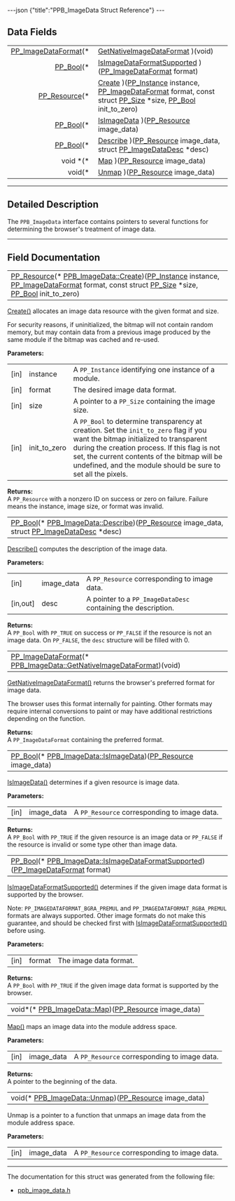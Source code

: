 ---json {"title":"PPB\_ImageData Struct Reference"} ---

Data Fields
-----------

<table><tbody><tr class="odd"><td style="text-align: right;"><a href="/docs/native-client/pepper_stable/c/group___enums#ga2ee7ad01799553e5f17bdaa35dd952ee" class="el">PP_ImageDataFormat</a>(* </td><td><a href="/docs/native-client/pepper_stable/c/struct_p_p_b___image_data__1__0#adba78e8f9e623809b6b23419dbce4d65" class="el">GetNativeImageDataFormat</a> )(void)</td></tr><tr class="even"><td style="text-align: right;"><a href="/docs/native-client/pepper_stable/c/group___enums#ga4f272d99be14aacafe08dfd4ef830918" class="el">PP_Bool</a>(* </td><td><a href="/docs/native-client/pepper_stable/c/struct_p_p_b___image_data__1__0#a451a583a5caa74bdc735e324de282b82" class="el">IsImageDataFormatSupported</a> )(<a href="/docs/native-client/pepper_stable/c/group___enums#ga2ee7ad01799553e5f17bdaa35dd952ee" class="el">PP_ImageDataFormat</a> format)</td></tr><tr class="odd"><td style="text-align: right;"><a href="/docs/native-client/pepper_stable/c/group___typedefs#gafdc3895ee80f4750d0d95ae1b677e9b7" class="el">PP_Resource</a>(* </td><td><a href="/docs/native-client/pepper_stable/c/struct_p_p_b___image_data__1__0#ab7146e66c91e651259ef9d81bcee7776" class="el">Create</a> )(<a href="/docs/native-client/pepper_stable/c/group___typedefs#ga89b662403e6a687bb914b80114c0d19d" class="el">PP_Instance</a> instance, <a href="/docs/native-client/pepper_stable/c/group___enums#ga2ee7ad01799553e5f17bdaa35dd952ee" class="el">PP_ImageDataFormat</a> format, const struct <a href="/docs/native-client/pepper_stable/c/struct_p_p___size/" class="el">PP_Size</a> *size, <a href="/docs/native-client/pepper_stable/c/group___enums#ga4f272d99be14aacafe08dfd4ef830918" class="el">PP_Bool</a> init_to_zero)</td></tr><tr class="even"><td style="text-align: right;"><a href="/docs/native-client/pepper_stable/c/group___enums#ga4f272d99be14aacafe08dfd4ef830918" class="el">PP_Bool</a>(* </td><td><a href="/docs/native-client/pepper_stable/c/struct_p_p_b___image_data__1__0#a1e208943ea241fc4050d0190a0e92492" class="el">IsImageData</a> )(<a href="/docs/native-client/pepper_stable/c/group___typedefs#gafdc3895ee80f4750d0d95ae1b677e9b7" class="el">PP_Resource</a> image_data)</td></tr><tr class="odd"><td style="text-align: right;"><a href="/docs/native-client/pepper_stable/c/group___enums#ga4f272d99be14aacafe08dfd4ef830918" class="el">PP_Bool</a>(* </td><td><a href="/docs/native-client/pepper_stable/c/struct_p_p_b___image_data__1__0#a0598a298c53b777d9909f80c70987629" class="el">Describe</a> )(<a href="/docs/native-client/pepper_stable/c/group___typedefs#gafdc3895ee80f4750d0d95ae1b677e9b7" class="el">PP_Resource</a> image_data, struct <a href="/docs/native-client/pepper_stable/c/struct_p_p___image_data_desc/" class="el">PP_ImageDataDesc</a> *desc)</td></tr><tr class="even"><td style="text-align: right;">void *(* </td><td><a href="/docs/native-client/pepper_stable/c/struct_p_p_b___image_data__1__0#a2e7d4b40b88c0680b263db05745055e9" class="el">Map</a> )(<a href="/docs/native-client/pepper_stable/c/group___typedefs#gafdc3895ee80f4750d0d95ae1b677e9b7" class="el">PP_Resource</a> image_data)</td></tr><tr class="odd"><td style="text-align: right;">void(* </td><td><a href="/docs/native-client/pepper_stable/c/struct_p_p_b___image_data__1__0#ab0fc702469c51be79b2f8b74d9148c81" class="el">Unmap</a> )(<a href="/docs/native-client/pepper_stable/c/group___typedefs#gafdc3895ee80f4750d0d95ae1b677e9b7" class="el">PP_Resource</a> image_data)</td></tr></tbody></table>

------------------------------------------------------------------------

<span id="details" class="anchor" style="margin: 0;"></span>

Detailed Description
--------------------

The `PPB_ImageData` interface contains pointers to several functions for determining the browser's treatment of image data.

------------------------------------------------------------------------

Field Documentation
-------------------

<span id="ab7146e66c91e651259ef9d81bcee7776" class="anchor" style="margin: 0;"></span>

<table><tbody><tr class="odd"><td><a href="/docs/native-client/pepper_stable/c/group___typedefs#gafdc3895ee80f4750d0d95ae1b677e9b7" class="el">PP_Resource</a>(* <a href="/docs/native-client/pepper_stable/c/struct_p_p_b___image_data__1__0#ab7146e66c91e651259ef9d81bcee7776" class="el">PPB_ImageData::Create</a>)(<a href="/docs/native-client/pepper_stable/c/group___typedefs#ga89b662403e6a687bb914b80114c0d19d" class="el">PP_Instance</a> instance, <a href="/docs/native-client/pepper_stable/c/group___enums#ga2ee7ad01799553e5f17bdaa35dd952ee" class="el">PP_ImageDataFormat</a> format, const struct <a href="/docs/native-client/pepper_stable/c/struct_p_p___size/" class="el">PP_Size</a> *size, <a href="/docs/native-client/pepper_stable/c/group___enums#ga4f272d99be14aacafe08dfd4ef830918" class="el">PP_Bool</a> init_to_zero)</td></tr></tbody></table>

<a href="/docs/native-client/pepper_stable/c/struct_p_p_b___image_data__1__0#ab7146e66c91e651259ef9d81bcee7776" class="el" title="Create() allocates an image data resource with the given format and size.">Create()</a> allocates an image data resource with the given format and size.

For security reasons, if uninitialized, the bitmap will not contain random memory, but may contain data from a previous image produced by the same module if the bitmap was cached and re-used.

**Parameters:**  
<table><tbody><tr class="odd"><td>[in]</td><td>instance</td><td>A <code>PP_Instance</code> identifying one instance of a module.</td></tr><tr class="even"><td>[in]</td><td>format</td><td>The desired image data format.</td></tr><tr class="odd"><td>[in]</td><td>size</td><td>A pointer to a <code>PP_Size</code> containing the image size.</td></tr><tr class="even"><td>[in]</td><td>init_to_zero</td><td>A <code>PP_Bool</code> to determine transparency at creation. Set the <code>init_to_zero</code> flag if you want the bitmap initialized to transparent during the creation process. If this flag is not set, the current contents of the bitmap will be undefined, and the module should be sure to set all the pixels.</td></tr></tbody></table>

<!-- -->

**Returns:**  
A `PP_Resource` with a nonzero ID on success or zero on failure. Failure means the instance, image size, or format was invalid.

<span id="a0598a298c53b777d9909f80c70987629" class="anchor" style="margin: 0;"></span>

<table><tbody><tr class="odd"><td><a href="/docs/native-client/pepper_stable/c/group___enums#ga4f272d99be14aacafe08dfd4ef830918" class="el">PP_Bool</a>(* <a href="/docs/native-client/pepper_stable/c/struct_p_p_b___image_data__1__0#a0598a298c53b777d9909f80c70987629" class="el">PPB_ImageData::Describe</a>)(<a href="/docs/native-client/pepper_stable/c/group___typedefs#gafdc3895ee80f4750d0d95ae1b677e9b7" class="el">PP_Resource</a> image_data, struct <a href="/docs/native-client/pepper_stable/c/struct_p_p___image_data_desc/" class="el">PP_ImageDataDesc</a> *desc)</td></tr></tbody></table>

<a href="/docs/native-client/pepper_stable/c/struct_p_p_b___image_data__1__0#a0598a298c53b777d9909f80c70987629" class="el" title="Describe() computes the description of the image data.">Describe()</a> computes the description of the image data.

**Parameters:**  
<table><tbody><tr class="odd"><td>[in]</td><td>image_data</td><td>A <code>PP_Resource</code> corresponding to image data.</td></tr><tr class="even"><td>[in,out]</td><td>desc</td><td>A pointer to a <code>PP_ImageDataDesc</code> containing the description.</td></tr></tbody></table>

<!-- -->

**Returns:**  
A `PP_Bool` with `PP_TRUE` on success or `PP_FALSE` if the resource is not an image data. On `PP_FALSE`, the `desc` structure will be filled with 0.

<span id="adba78e8f9e623809b6b23419dbce4d65" class="anchor" style="margin: 0;"></span>

<table><tbody><tr class="odd"><td><a href="/docs/native-client/pepper_stable/c/group___enums#ga2ee7ad01799553e5f17bdaa35dd952ee" class="el">PP_ImageDataFormat</a>(* <a href="/docs/native-client/pepper_stable/c/struct_p_p_b___image_data__1__0#adba78e8f9e623809b6b23419dbce4d65" class="el">PPB_ImageData::GetNativeImageDataFormat</a>)(void)</td></tr></tbody></table>

<a href="/docs/native-client/pepper_stable/c/struct_p_p_b___image_data__1__0#adba78e8f9e623809b6b23419dbce4d65" class="el" title="GetNativeImageDataFormat() returns the browser&#39;s preferred format for image data.">GetNativeImageDataFormat()</a> returns the browser's preferred format for image data.

The browser uses this format internally for painting. Other formats may require internal conversions to paint or may have additional restrictions depending on the function.

**Returns:**  
A `PP_ImageDataFormat` containing the preferred format.

<span id="a1e208943ea241fc4050d0190a0e92492" class="anchor" style="margin: 0;"></span>

<table><tbody><tr class="odd"><td><a href="/docs/native-client/pepper_stable/c/group___enums#ga4f272d99be14aacafe08dfd4ef830918" class="el">PP_Bool</a>(* <a href="/docs/native-client/pepper_stable/c/struct_p_p_b___image_data__1__0#a1e208943ea241fc4050d0190a0e92492" class="el">PPB_ImageData::IsImageData</a>)(<a href="/docs/native-client/pepper_stable/c/group___typedefs#gafdc3895ee80f4750d0d95ae1b677e9b7" class="el">PP_Resource</a> image_data)</td></tr></tbody></table>

<a href="/docs/native-client/pepper_stable/c/struct_p_p_b___image_data__1__0#a1e208943ea241fc4050d0190a0e92492" class="el" title="IsImageData() determines if a given resource is image data.">IsImageData()</a> determines if a given resource is image data.

**Parameters:**  
<table><tbody><tr class="odd"><td>[in]</td><td>image_data</td><td>A <code>PP_Resource</code> corresponding to image data.</td></tr></tbody></table>

<!-- -->

**Returns:**  
A `PP_Bool` with `PP_TRUE` if the given resource is an image data or `PP_FALSE` if the resource is invalid or some type other than image data.

<span id="a451a583a5caa74bdc735e324de282b82" class="anchor" style="margin: 0;"></span>

<table><tbody><tr class="odd"><td><a href="/docs/native-client/pepper_stable/c/group___enums#ga4f272d99be14aacafe08dfd4ef830918" class="el">PP_Bool</a>(* <a href="/docs/native-client/pepper_stable/c/struct_p_p_b___image_data__1__0#a451a583a5caa74bdc735e324de282b82" class="el">PPB_ImageData::IsImageDataFormatSupported</a>)(<a href="/docs/native-client/pepper_stable/c/group___enums#ga2ee7ad01799553e5f17bdaa35dd952ee" class="el">PP_ImageDataFormat</a> format)</td></tr></tbody></table>

<a href="/docs/native-client/pepper_stable/c/struct_p_p_b___image_data__1__0#a451a583a5caa74bdc735e324de282b82" class="el" title="IsImageDataFormatSupported() determines if the given image data format is supported by the browser...">IsImageDataFormatSupported()</a> determines if the given image data format is supported by the browser.

Note: `PP_IMAGEDATAFORMAT_BGRA_PREMUL` and `PP_IMAGEDATAFORMAT_RGBA_PREMUL` formats are always supported. Other image formats do not make this guarantee, and should be checked first with <a href="/docs/native-client/pepper_stable/c/struct_p_p_b___image_data__1__0#a451a583a5caa74bdc735e324de282b82" class="el" title="IsImageDataFormatSupported() determines if the given image data format is supported by the browser...">IsImageDataFormatSupported()</a> before using.

**Parameters:**  
<table><tbody><tr class="odd"><td>[in]</td><td>format</td><td>The image data format.</td></tr></tbody></table>

<!-- -->

**Returns:**  
A `PP_Bool` with `PP_TRUE` if the given image data format is supported by the browser.

<span id="a2e7d4b40b88c0680b263db05745055e9" class="anchor" style="margin: 0;"></span>

<table><tbody><tr class="odd"><td>void*(* <a href="/docs/native-client/pepper_stable/c/struct_p_p_b___image_data__1__0#a2e7d4b40b88c0680b263db05745055e9" class="el">PPB_ImageData::Map</a>)(<a href="/docs/native-client/pepper_stable/c/group___typedefs#gafdc3895ee80f4750d0d95ae1b677e9b7" class="el">PP_Resource</a> image_data)</td></tr></tbody></table>

<a href="/docs/native-client/pepper_stable/c/struct_p_p_b___image_data__1__0#a2e7d4b40b88c0680b263db05745055e9" class="el" title="Map() maps an image data into the module address space.">Map()</a> maps an image data into the module address space.

**Parameters:**  
<table><tbody><tr class="odd"><td>[in]</td><td>image_data</td><td>A <code>PP_Resource</code> corresponding to image data.</td></tr></tbody></table>

<!-- -->

**Returns:**  
A pointer to the beginning of the data.

<span id="ab0fc702469c51be79b2f8b74d9148c81" class="anchor" style="margin: 0;"></span>

<table><tbody><tr class="odd"><td>void(* <a href="/docs/native-client/pepper_stable/c/struct_p_p_b___image_data__1__0#ab0fc702469c51be79b2f8b74d9148c81" class="el">PPB_ImageData::Unmap</a>)(<a href="/docs/native-client/pepper_stable/c/group___typedefs#gafdc3895ee80f4750d0d95ae1b677e9b7" class="el">PP_Resource</a> image_data)</td></tr></tbody></table>

Unmap is a pointer to a function that unmaps an image data from the module address space.

**Parameters:**  
<table><tbody><tr class="odd"><td>[in]</td><td>image_data</td><td>A <code>PP_Resource</code> corresponding to image data.</td></tr></tbody></table>

------------------------------------------------------------------------

The documentation for this struct was generated from the following file:

-   <a href="/docs/native-client/pepper_stable/c/ppb__image__data_8h/" class="el">ppb_image_data.h</a>
